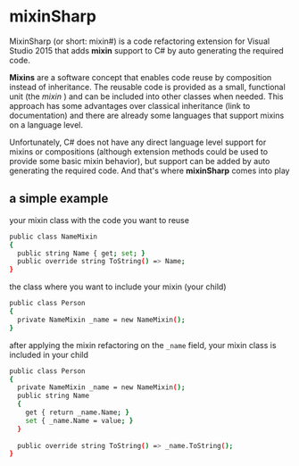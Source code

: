 # mixinSharp

MixinSharp (or short: mixin#) is a code refactoring extension for Visual Studio 2015 that adds **mixin** support to C# by auto generating the required code.

**Mixins** are a software concept that enables code reuse by composition instead of inheritance. The reusable code is provided as a small, functional unit (the *mixin* ) and can be included into other classes when needed. This approach has some advantages over classical inheritance (link to documentation) and there are already some languages that support mixins on a language level.

Unfortunately, C# does not have any direct language level support for mixins or compositions (although extension methods could be used to provide some basic mixin behavior), but support can be added by auto generating the required code. And that's where **mixinSharp** comes into play

## a simple example

your mixin class with the code you want to reuse
```sh
public class NameMixin
{
  public string Name { get; set; }
  public override string ToString() => Name;
}
```
the class where you want to include your mixin (your child)
```sh
public class Person
{
  private NameMixin _name = new NameMixin();
}
```
after applying the mixin refactoring on the ```_name``` field, your mixin class is included in your child
```sh
public class Person
{
  private NameMixin _name = new NameMixin();
  public string Name
  {
    get { return _name.Name; }
    set { _name.Name = value; }
  }
  
  public override string ToString() => _name.ToString();
}
```


